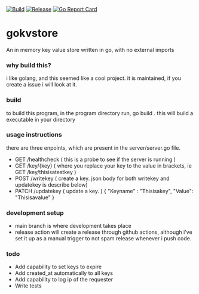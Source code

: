 [![Build](https://github.com/LavHinsu/gokvstore/actions/workflows/build.yaml/badge.svg)](https://github.com/LavHinsu/gokvstore/actions/workflows/build.yaml) [![Release](https://github.com/LavHinsu/gokvstore/actions/workflows/release.yml/badge.svg)](https://github.com/LavHinsu/gokvstore/actions/workflows/release.yml) [![Go Report Card](https://goreportcard.com/badge/github.com/LavHinsu/gokvstore)](https://goreportcard.com/report/github.com/LavHinsu/gokvstore)
# gokvstore
 An in memory key value store written in go, with no external imports

### why build this? 
i like golang, and this seemed like a cool project. it is maintained, if you create a issue i will look at it. 

### build
 to build this program, in the program directory run,
 go build . 
 this will build a executable in your directory

### usage instructions
 there are three enpoints, which are present in the server/server.go file.
 - GET /healthcheck ( this is a probe to see if the server is running )
 - GET /key/{key} ( where you replace your key to the value in brackets, ie GET /key/thisisatestkey )
 - POST /writekey ( create a key. json body for both writekey and updatekey is describe below)
 - PATCH /updatekey ( update a key. )
 {
    "Keyname" : "Thisisakey",
    "Value": "Thisisavalue"
 }

### development setup
 - main branch is where development takes place
 - release action will create a release through github actions, although i've set it up as a manual trigger to not spam release whenever i push code.

### todo
 - Add capability to set keys to expire
 - Add created_at automatically to all keys
 - Add capability to log ip of the requester
 - Write tests

